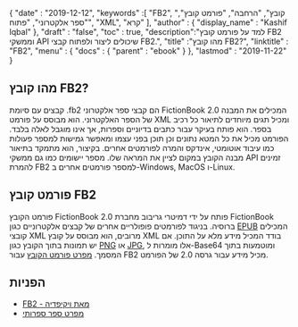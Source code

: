 {
  "date" : "2019-12-12",
  "keywords" :[ "FB2", "קובץ", "הרחבה", "פורמט קובץ", "ספר אלקטרוני", "פתוח", "XML", "קרא" ],
  "author" : {
    "display_name" : "Kashif Iqbal"
},
  "draft" : "false",
  "toc" : true,
  "description":"למד על פורמט קובץ FB2 וממשקי API שיכולים ליצור ולפתוח קבצי FB2.",
  "title" :"מהו קובץ FB2?",
  "linktitle" : "FB2",
  "menu" : {
    "docs" : {
      "parent" : "ebook"
}
},
  "lastmod" : "2019-11-22"
}

## מהו קובץ FB2?

קבצים עם סיומת .fb2 הם קבצי ספר אלקטרוני FictionBook 2.0 המכילים את המבנה של הספר האלקטרוני. הוא מבוסס על פורמט XML ומכיל תגים מיוחדים לתיאור כל רכיב בספר. הוא פותח בעיקר עבור כתבים בדיוניים וספרות, אך אינו מוגבל לאלה בלבד. הפורמט מכיל את כל המטא נתונים וכן תוכן בפני עצמו ומאפשר גמישות למספר פעולות כמו עיבוד אוטומטי, אינדקס והמרה לפורמטים אחרים. בקיצור, הוא מתמקד בתיאור מבנה הקובץ במקום לציין את המראה שלו. מספר יישומים כמו גם ממשקי API זמינים להמרת FB2 למספר פורמטים אחרים ב-Windows, MacOS ו-Linux.

## פורמט קובץ FB2

פורמט הקובץ FictionBook 2.0 פותח על ידי דמיטרי גריבוב מחברת FictionBook ברוסיה. בניגוד לפורמטים פופולריים אחרים של קבצים אלקטרוניים כגון [EPUB](/he/ebook/epub/) המכילים קובצי XML מרובים, הוא מבוסס על קובץ XML בודד המכיל מידע מלא על התוכן. אם יש תמונות בתוך הקובץ כגון [PNG](/he/image/png/) או [JPG](/he/image/jpeg/), אלו מומרות ל-Base64 ומוטמעות בתוך המסמך. [מפרט פורמט הקובץ](http://gribuser.ru/xml/fictionbook/index.html.en) עבור FB2 מכיל מידע עבור גרסה 2.0 של הפורמט.

## הפניות ##

* [FB2 - מאת ויקיפדיה](https://en.wikipedia.org/wiki/FictionBook)
* [מפרט ספר ספרותי](http://gribuser.ru/xml/fictionbook/index.html.en)


